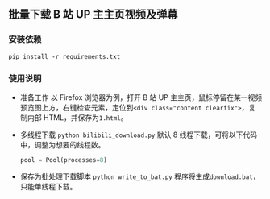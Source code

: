 ## 批量下载 B 站 UP 主主页视频及弹幕

### 安装依赖

`pip install -r requirements.txt`

### 使用说明

- 准备工作
  以 Firefox 浏览器为例，打开 B 站 UP 主主页，鼠标停留在某一视频预览图上方，右键检查元素，定位到`<div class="content clearfix">`，复制内部 HTML，并保存为`1.html`。

- 多线程下载
  `python bilibili_download.py`
  默认 8 线程下载，可将以下代码中，调整为想要的线程数。

  ```python
  pool = Pool(processes=8)
  ```

- 保存为批处理下载脚本
  `python write_to_bat.py`
  程序将生成`download.bat`，只能单线程下载。
